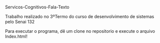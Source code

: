 Servicos-Cognitivos-Fala-Texto

Trabalho realizado no 3ºTermo do curso de desenvolvimento de sistemas pelo Senai 132

Para executar o programa, dê um clone no repositorio e execute o arquivo Index.html!

